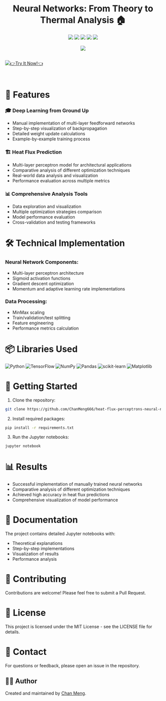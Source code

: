 <div align="center">
 <h1>Neural Networks: From Theory to Thermal Analysis 🏠</h1>
 <img src="https://img.shields.io/badge/Python-3776AB?style=flat&logo=python&logoColor=white"/>
 <img src="https://img.shields.io/badge/TensorFlow-FF6F00?style=flat&logo=tensorflow&logoColor=white"/>
 <img src="https://img.shields.io/badge/NumPy-013243?style=flat&logo=numpy&logoColor=white"/>
 <img src="https://img.shields.io/badge/Pandas-150458?style=flat&logo=pandas&logoColor=white"/>
 <img src="https://img.shields.io/badge/scikit--learn-F7931E?style=flat&logo=scikit-learn&logoColor=white"/>
</div>

<br/>

<div align="center">
  <a href="https://huggingface.co/ChanMeng666/heat-flux-perceptrons-neural-networks" target="_blank">
    <img src="https://img.shields.io/badge/Model-gray?style=for-the-badge&logo=huggingface"/>
  </a>
</div>

<br/>

[![👉Try It Now!👈](https://gradient-svg-generator.vercel.app/api/svg?text=%F0%9F%91%89Try%20It%20Now!%F0%9F%91%88&color=000000&height=60&gradientType=radial&duration=6s&color0=ffffff&template=pride-rainbow)](https://huggingface.co/ChanMeng666/heat-flux-perceptrons-neural-networks)

<br/>

# 🌟 Features

### 🎓 Deep Learning from Ground Up
- Manual implementation of multi-layer feedforward networks
- Step-by-step visualization of backpropagation
- Detailed weight update calculations
- Example-by-example training process

### 🏗️ Heat Flux Prediction
- Multi-layer perceptron model for architectural applications
- Comparative analysis of different optimization techniques
- Real-world data analysis and visualization
- Performance evaluation across multiple metrics

### 📊 Comprehensive Analysis Tools
- Data exploration and visualization
- Multiple optimization strategies comparison
- Model performance evaluation
- Cross-validation and testing frameworks

# 🛠️ Technical Implementation

### Neural Network Components:
- Multi-layer perceptron architecture
- Sigmoid activation functions
- Gradient descent optimization
- Momentum and adaptive learning rate implementations

### Data Processing:
- MinMax scaling
- Train/validation/test splitting
- Feature engineering
- Performance metrics calculation

# 📦 Libraries Used
![Python](https://img.shields.io/badge/python-%2314354C.svg?style=for-the-badge&logo=python&logoColor=white)
![TensorFlow](https://img.shields.io/badge/TensorFlow-%23FF6F00.svg?style=for-the-badge&logo=TensorFlow&logoColor=white)
![NumPy](https://img.shields.io/badge/numpy-%23013243.svg?style=for-the-badge&logo=numpy&logoColor=white)
![Pandas](https://img.shields.io/badge/pandas-%23150458.svg?style=for-the-badge&logo=pandas&logoColor=white)
![scikit-learn](https://img.shields.io/badge/scikit--learn-%23F7931E.svg?style=for-the-badge&logo=scikit-learn&logoColor=white)
![Matplotlib](https://img.shields.io/badge/Matplotlib-%23ffffff.svg?style=for-the-badge&logo=Matplotlib&logoColor=black)

# 🚀 Getting Started

1. Clone the repository:
```bash
git clone https://github.com/ChanMeng666/heat-flux-perceptrons-neural-networks.git
```

2. Install required packages:
```bash
pip install -r requirements.txt
```

3. Run the Jupyter notebooks:
```bash
jupyter notebook
```

# 📊 Results

- Successful implementation of manually trained neural networks
- Comparative analysis of different optimization techniques
- Achieved high accuracy in heat flux predictions
- Comprehensive visualization of model performance

# 📖 Documentation

The project contains detailed Jupyter notebooks with:
- Theoretical explanations
- Step-by-step implementations
- Visualization of results
- Performance analysis

# 🤝 Contributing

Contributions are welcome! Please feel free to submit a Pull Request.

# 📄 License

This project is licensed under the MIT License - see the LICENSE file for details.

# 📧 Contact

For questions or feedback, please open an issue in the repository.

## 🙋‍♀ Author

Created and maintained by [Chan Meng](https://github.com/ChanMeng666).
